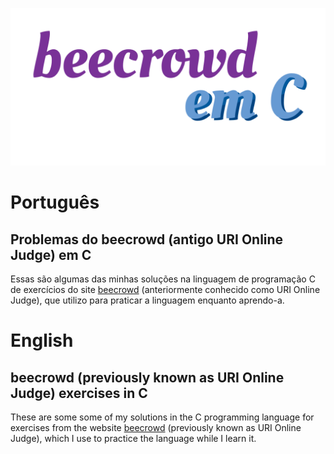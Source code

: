 ![](https://github.com/Roberto-deP-Martins/Problemas-do-BeeCrowd-URI-Online-Judge-em-C/blob/main/banner.png)
# Português
## Problemas do beecrowd (antigo URI Online Judge) em C
Essas são algumas das minhas soluções na linguagem de programação C de exercícios do site <a href="https://www.beecrowd.com.br/judge/pt/login">beecrowd</a> (anteriormente conhecido como URI Online Judge), que utilizo para praticar a linguagem enquanto aprendo-a.<br/>

# English
## beecrowd (previously known as URI Online Judge) exercises in C
These are some some of my solutions in the C programming language for exercises from the website  <a href="https://www.beecrowd.com.br/judge/en/login">beecrowd</a> (previously known as URI Online Judge), which I use to practice the language while I learn it.
